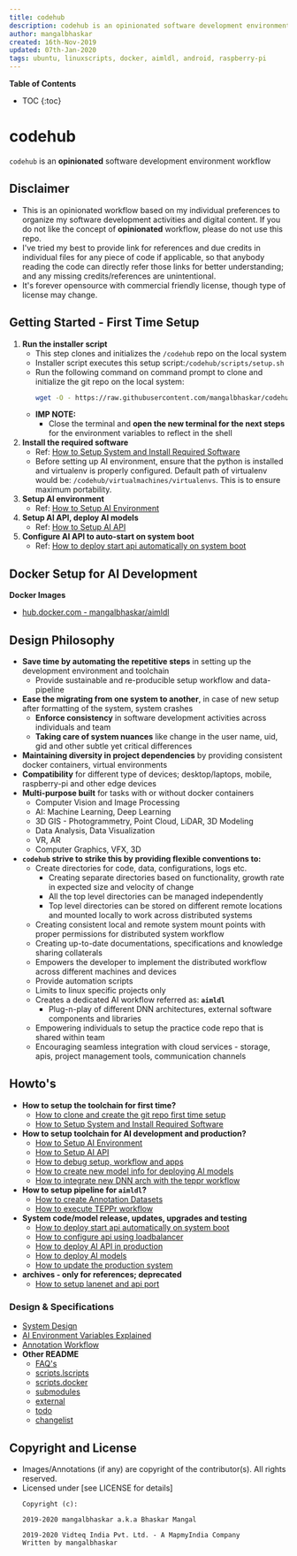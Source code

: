 ```yaml
---
title: codehub
description: codehub is an opinionated software development environment workflow
author: mangalbhaskar
created: 16th-Nov-2019
updated: 07th-Jan-2020
tags: ubuntu, linuxscripts, docker, aimldl, android, raspberry-pi
---
```



**Table of Contents**
* TOC
{:toc}


# codehub

`codehub` is an **opinionated** software development environment workflow


## Disclaimer

* This is an opinionated workflow based on my individual preferences to organize my software development activities and digital content. If you do not like the concept of **opinionated** workflow, please do not use this repo.
* I've tried my best to provide link for references and due credits in individual files for any piece of code if applicable, so that anybody reading the code can directly refer those links for better understanding; and any missing credits/references are unintentional.
* It's forever opensource with commercial friendly license, though type of license may change.


## Getting Started - First Time Setup


1. **Run the installer script**
    * This step clones and initializes the `/codehub` repo on the local system
    * Installer script executes this setup script:`/codehub/scripts/setup.sh`
    * Run the following command on command prompt to clone and initialize the git repo on the local system:
      ```bash
      wget -O - https://raw.githubusercontent.com/mangalbhaskar/codehub/master/scripts/codehub.init.sh | bash
      ```
    * **IMP NOTE:**
      * Close the terminal and **open the new terminal for the next steps** for the environment variables to reflect in the shell
2. **Install the required software**
    * Ref: [How to Setup System and Install Required Software](readme/scripts.system.md)
    * Before setting up AI environment, ensure that the python is installed and virtualenv is properly configured. Default path of virtualenv would be: `/codehub/virtualmachines/virtualenvs`. This is to ensure maximum portability.
3. **Setup AI environment**
    * Ref: [How to Setup AI Environment](readme/how_to_setup_env.md)
4. **Setup AI API, deploy AI models**
    * Ref: [How to Setup AI API](readme/apps.www.od.md)
5. **Configure AI API to auto-start on system boot**
    * Ref: [How to deploy start api automatically on system boot](readme/how_to_start_api_automatically_on_system_boot.md)


## Docker Setup for AI Development

**Docker Images**
* [hub.docker.com - mangalbhaskar/aimldl](https://hub.docker.com/r/mangalbhaskar/aimldl)


## Design Philosophy

* **Save time by automating the repetitive steps** in setting up the development environment and toolchain
  * Provide sustainable and re-producible setup workflow and data-pipeline
* **Ease the migrating from one system to another**, in case of new setup after formatting of the system, system crashes
  * **Enforce consistency** in software development activities across individuals and team
  * **Taking care of system nuances** like change in the user name, uid, gid and other subtle yet critical differences
* **Maintaining diversity in project dependencies** by providing consistent docker containers, virtual environments
* **Compatibility** for different type of devices; desktop/laptops, mobile, raspberry-pi and other edge devices
* **Multi-purpose built** for tasks with or without docker containers
  * Computer Vision and Image Processing
  * AI: Machine Learning, Deep Learning
  * 3D GIS - Photogrammetry, Point Cloud, LiDAR, 3D Modeling
  * Data Analysis, Data Visualization
  * VR, AR
  * Computer Graphics, VFX, 3D
* **`codehub` strive to strike this by providing flexible conventions to:**
  * Create directories for code, data, configurations, logs etc.
    * Creating separate directories based on functionality, growth rate in expected size and velocity of change
    * All the top level directories can be managed independently
    * Top level directories can be stored on different remote locations and mounted locally to work across distributed systems
  * Creating consistent local and remote system mount points with proper permissions for distributed system workflow
  * Creating up-to-date documentations, specifications and knowledge sharing collaterals
  * Empowers the developer to implement the distributed workflow across different machines and devices
  * Provide automation scripts
  * Limits to linux specific projects only
  * Creates a dedicated AI workflow referred as: **`aimldl`**
    * Plug-n-play of different DNN architectures, external software components and libraries
  * Empowering individuals to setup the practice code repo that is shared within team
  * Encouraging seamless integration with cloud services - storage, apis, project management tools, communication channels


## Howto's

* **How to setup the toolchain for first time?**
  * [How to clone and create the git repo first time setup](readme/how_to_clone_and_create_the_git_repo_first_time_setup.md)
  * [How to Setup System and Install Required Software](readme/scripts.system.md)
* **How to setup toolchain for AI development and production?**
  * [How to Setup AI Environment](readme/how_to_setup_env.md)
  * [How to Setup AI API](readme/apps.www.od.md)
  * [How to debug setup, workflow and apps](readme/how_to_debug_setup_workflow_and_apps.md)
  * [How to create new model info for deploying AI models](readme/how_to_create_new_model_info.md)
  * [How to integrate new DNN arch with the teppr workflow](readme/how_to_integrate_new_dnn_arch_with_the_teppr_workflow.md)
* **How to setup pipeline for `aimldl`?**
  * [How to create Annotation Datasets](readme/how_to_create_annotation_datasets.md)
  * [How to execute TEPPr workflow](readme/how_to_run_teppr_workflow.md)
* **System code/model release, updates, upgrades and testing**
  * [How to deploy start api automatically on system boot](readme/how_to_start_api_automatically_on_system_boot.md)
  * [How to configure api using loadbalancer](readme/how_to_configure_api_using_loadbalancer.md)
  * [How to deploy AI API in production](readme/how_to_deploy_ai_api_in_production.md)
  * [How to deploy AI models](readme/how_to_deploy_ai_models.md)
  * [How to update the production system](how_to_update_the_production_system.md)
* **archives - only for references; deprecated**
  * [How to setup lanenet and api port](readme/how_to_setup_lanenet_and_api_port.md)


### Design & Specifications 

* [System Design](readme/spec.system-design.md)
* [AI Environment Variables Explained](readme/apps.environment-variables-explained.md)
* [Annotation Workflow](readme/spec.apps.annon.md)
* **Other README**
  * [FAQ's](readme/faqs.md)
  * [scripts.lscripts](readme/scripts.lscripts.md)
  * [scripts.docker](readme/scripts.docker.md)
  * [submodules](readme/submodules.md)
  * [external](readme/external.md)
  * [todo](readme/todo.md)
  * [changelist](readme/changelist.md)


## Copyright and License

* Images/Annotations (if any) are copyright of the contributor(s). All rights reserved.
* Licensed under [see LICENSE for details]
  ```
  Copyright (c):

  2019-2020 mangalbhaskar a.k.a Bhaskar Mangal

  2019-2020 Vidteq India Pvt. Ltd. - A MapmyIndia Company
  Written by mangalbhaskar
  ```
